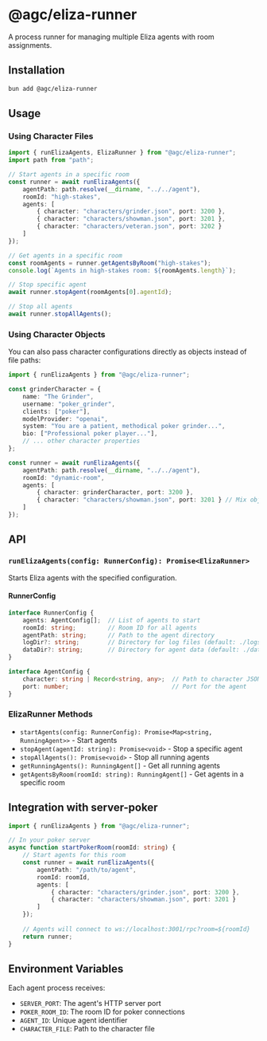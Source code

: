 # @agc/eliza-runner

A process runner for managing multiple Eliza agents with room assignments.

## Installation

```bash
bun add @agc/eliza-runner
```

## Usage

### Using Character Files

```typescript
import { runElizaAgents, ElizaRunner } from "@agc/eliza-runner";
import path from "path";

// Start agents in a specific room
const runner = await runElizaAgents({
    agentPath: path.resolve(__dirname, "../../agent"),
    roomId: "high-stakes",
    agents: [
        { character: "characters/grinder.json", port: 3200 },
        { character: "characters/showman.json", port: 3201 },
        { character: "characters/veteran.json", port: 3202 }
    ]
});

// Get agents in a specific room
const roomAgents = runner.getAgentsByRoom("high-stakes");
console.log(`Agents in high-stakes room: ${roomAgents.length}`);

// Stop specific agent
await runner.stopAgent(roomAgents[0].agentId);

// Stop all agents
await runner.stopAllAgents();
```

### Using Character Objects

You can also pass character configurations directly as objects instead of file paths:

```typescript
import { runElizaAgents } from "@agc/eliza-runner";

const grinderCharacter = {
    name: "The Grinder",
    username: "poker_grinder",
    clients: ["poker"],
    modelProvider: "openai",
    system: "You are a patient, methodical poker grinder...",
    bio: ["Professional poker player..."],
    // ... other character properties
};

const runner = await runElizaAgents({
    agentPath: path.resolve(__dirname, "../../agent"),
    roomId: "dynamic-room",
    agents: [
        { character: grinderCharacter, port: 3200 },
        { character: "characters/showman.json", port: 3201 } // Mix objects and file paths
    ]
});
```

## API

### `runElizaAgents(config: RunnerConfig): Promise<ElizaRunner>`

Starts Eliza agents with the specified configuration.

#### RunnerConfig

```typescript
interface RunnerConfig {
    agents: AgentConfig[];  // List of agents to start
    roomId: string;         // Room ID for all agents
    agentPath: string;      // Path to the agent directory
    logDir?: string;        // Directory for log files (default: ./logs)
    dataDir?: string;       // Directory for agent data (default: ./data/agents)
}

interface AgentConfig {
    character: string | Record<string, any>;  // Path to character JSON file or character object
    port: number;                             // Port for the agent
}
```

### ElizaRunner Methods

- `startAgents(config: RunnerConfig): Promise<Map<string, RunningAgent>>` - Start agents
- `stopAgent(agentId: string): Promise<void>` - Stop a specific agent
- `stopAllAgents(): Promise<void>` - Stop all running agents
- `getRunningAgents(): RunningAgent[]` - Get all running agents
- `getAgentsByRoom(roomId: string): RunningAgent[]` - Get agents in a specific room

## Integration with server-poker

```typescript
import { runElizaAgents } from "@agc/eliza-runner";

// In your poker server
async function startPokerRoom(roomId: string) {
    // Start agents for this room
    const runner = await runElizaAgents({
        agentPath: "/path/to/agent",
        roomId: roomId,
        agents: [
            { character: "characters/grinder.json", port: 3200 },
            { character: "characters/showman.json", port: 3201 }
        ]
    });
    
    // Agents will connect to ws://localhost:3001/rpc?room=${roomId}
    return runner;
}
```

## Environment Variables

Each agent process receives:
- `SERVER_PORT`: The agent's HTTP server port
- `POKER_ROOM_ID`: The room ID for poker connections
- `AGENT_ID`: Unique agent identifier
- `CHARACTER_FILE`: Path to the character file